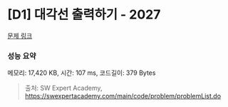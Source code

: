 # [D1] 대각선 출력하기 - 2027 

[문제 링크](https://swexpertacademy.com/main/code/problem/problemDetail.do?contestProbId=AV5QFuZ6As0DFAUq) 

### 성능 요약

메모리: 17,420 KB, 시간: 107 ms, 코드길이: 379 Bytes



> 출처: SW Expert Academy, https://swexpertacademy.com/main/code/problem/problemList.do